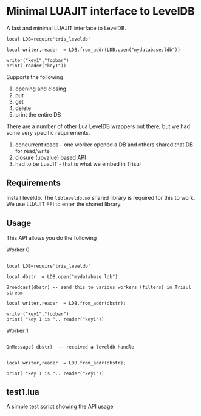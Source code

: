 Minimal LUAJIT interface to LevelDB 
================================

A fast and minimal LUAJIT interface to LevelDB. 

````
local LDB=require'tris_leveldb'

local writer,reader  = LDB.from_addr(LDB.open("mydatabase.ldb"))

writer("key1","foobar")
print( reader("key1"))

````

Supports the following 

1. opening and closing 
2. put 
3. get
4. delete
5. print the entire DB 


There are a number of other Lua LevelDB wrappers out there, but we had some very specific requirements.

1. concurrent reads - one worker opened a DB and others shared that DB for read/write
2. closure (upvalue) based API 
3. had to be LuaJIT - that is what we embed in Trisul 


Requirements
------------

Install leveldb. The `libleveldb.so`  shared library is required for this to work. 
We use LUAJIT FFI to enter the shared library.


Usage
-----
This API allows you do the following 

Worker 0

````

local LDB=require'tris_leveldb'

local dbstr  = LDB.open("mydatabase.ldb")

Broadcast(dbstr) -- send this to various workers (filters) in Trisul stream 

local writer,reader  = LDB.from_addr(dbstr);

writer("key1","foobar")
print( "key 1 is ".. reader("key1"))

````

Worker 1

````

OnMessage( dbstr)  -- received a leveldb handle 


local writer,reader  = LDB.from_addr(dbstr);

print( "key 1 is ".. reader("key1"))

````



test1.lua
---------

A simple test script showing the API usage 

